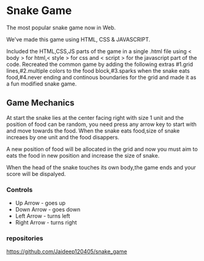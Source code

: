 # Snake Game 
The most popular snake game now in Web.

We've made this game using HTML, CSS & JAVASCRIPT. 

Included the HTML,CSS,JS parts of the game in a single .html file using < body > for html,< style > for css and < script > for the javascript part of the code. Recreated the common game by adding the following extras #1.grid lines,#2.multiple colors to the food block,#3.sparks when the snake eats food,#4.never ending and continous boundaries for the grid and made it as a fun modified snake game.

## Game Mechanics

At start the snake lies at the center facing right with size 1 unit and the position of food can be random,
you need press any arrow key to start with and move towards the food. When the snake eats food,size of snake increaes by one unit and the food disappers.

A new position of food will be allocated in the grid and now you must aim to eats the food in new position and increase the size of snake.

When the head of the snake touches its own body,the game ends and your score will be dispalyed.

### Controls

- Up Arrow - goes up
- Down Arrow - goes down
- Left Arrow - turns left
- Right Arrow - turns right

### repositories

https://github.com/Jaideep120405/snake_game